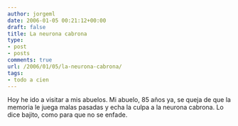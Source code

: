 ```yaml
---
author: jorgeml
date: 2006-01-05 00:21:12+00:00
draft: false
title: La neurona cabrona
type: 
- post
- posts
comments: true
url: /2006/01/05/la-neurona-cabrona/
tags:
- todo a cien
---
```


Hoy he ido a visitar a mis abuelos. Mi abuelo, 85 años ya, se queja de que la memoria le juega malas pasadas y echa la culpa a la neurona cabrona. Lo dice bajito, como para que no se enfade.
